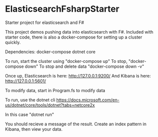 # ElasticsearchFsharpStarter
Starter project for elasticsearch and F#

This project demos pushing data into elasticsearch with F#. Included with starter code, there is also a docker-compose for setting up a cluster quickly.

Dependencies:
docker-compose
dotnet core


To run, start the cluster using "docker-compose up"
To stop, "docker-compose down"
To stop and delete data "docker-compose down -v"

Once up, Elasticsearch is here: http://127.0.0.1:9200/
And Kibana is here: http://127.0.0.1:5601/

To modify data, start in Program.fs to modify data

To run, use the dotnet cli https://docs.microsoft.com/en-us/dotnet/core/tools/dotnet?tabs=netcore2x

In this case "dotnet run"

You should recieve a message of the result. Create an index pattern in Kibana, then view your data.

